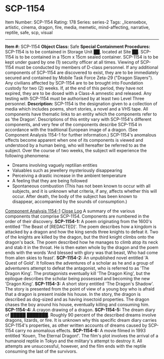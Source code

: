 # SCP-1154
Item Number: SCP-1154
Rating: 178
Series: series-2
Tags: _licensebox, artistic, cinema, dragon, fire, media, memetic, mind-affecting, narrative, reptile, safe, scp, visual

---

**Item #:** SCP-1154
**Object Class:** Safe
**Special Containment Procedures:** SCP-1154 is to be contained in Storage Unit ██, located at Site ██. SCP-1154 is to be contained in a 15cm x 15cm sealed container. SCP-1154 is to be kept under guard by one (1) security officer at all times. Viewing of SCP-1154 must be conducted by members of D-class personnel.
If any additional components of SCP-1154 are discovered to exist, they are to be immediately secured and contained by Mobile Task Force Zeta-29 ("Dragon Slayers"). Any civilians affected by SCP-1154 are to be brought into Foundation custody for two (2) weeks. If, at the end of this period, they have not expired, they are to be dosed with a Class-A amnestic and released.
Any testing with SCP-1154 must be authorised by at least two Level Three personnel.
**Description:** SCP-1154 is the designation given to a collection of media which includes poems, short stories, a novel and a VHS tape. All components have thematic links to an entity which the components refer to as 'the Dragon'. Descriptions of this entity vary with SCP-1154's different components, and very few of the components describe SCP-1154 in accordance with the traditional European image of a dragon. (See Component Analysis 1154-1 for further information.)
SCP-1154's anomalous effects become apparent when one of its components is viewed and understood by a human being, who will hereafter be referred to as the subject. Over the course of two weeks, the subject will experience the following phenomena:
  * Dreams involving vaguely reptilian entities
  * Valuables such as jewellery mysteriously disappearing
  * Perceiving a drastic increase in the ambient temperature
  * A feeling that they are being followed
  * Spontaneous combustion (This has not been known to occur with all subjects, and it is unknown what criteria, if any, affects whether this will occur. After death, the body of the subject has been known to disappear, accompanied by the sounds of consumption.)

[Component Analysis 1154-1](javascript:;)
[Close Log](javascript:;)
A summary of the various components that comprise SCP-1154. Components are numbered in the order of their discovery.
**SCP-1154-1:** A poem originating from the 1600's entitled 'The Beast of [REDACTED]'. The poem describes how a kingdom is attacked by a dragon and how the king sends three knights to defeat it. Two of the knights are killed by the dragon, but the third knight climbs onto the dragon's back. The poem described how he manages to climb atop its neck and stab it in the throat. He is then eaten whole by the dragon and the poem ends with the words 'And blessed with glory was that beast, Who had come from alien skies to feast'.
**SCP-1154-2:** An unpublished novel entitled 'A Quest of Gold'. It follows the adventures of a scholar as he and a group of adventurers attempt to defeat the antagonist, who is referred to as 'The Dragon King'. The protagonists eventually kill 'The Dragon King', but the epilogue describes the scholar being possessed and becoming the new 'Dragon King'.
**SCP-1154-3:** A short story entitled 'The Dragon's Shadow'. The story is presented from the point of view of a young boy who is afraid that a dragon is present inside his house. In the story, the dragon is described as dog-sized and as having insectoid properties. The dragon chases the boy around his house, eventually killing and consuming him.
**SCP-1154-4:** A crayon drawing of a dragon.
**SCP-1154-5:** The dream diary of █████ ███████. Roughly 90 percent of the described dreams involve dragons, lizards, or fire. It is unknown why this specific dream diary carries SCP-1154's properties, as other written accounts of dreams caused by SCP-1154 carry no anomalous effects.
**SCP-1154-6:** A movie filmed in 1993 entitled 'Kouen, The Eternal Dragon!'. The film's plot involves the arrival of a humanoid reptile in Tokyo and the military's attempt to destroy it. All attempts are unsuccessful, however, and the film ends with the reptile consuming the last of the survivors.